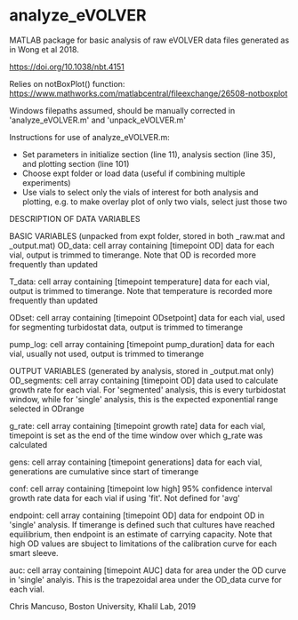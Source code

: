 # analyze_eVOLVER
MATLAB package for basic analysis of raw eVOLVER data files generated as in Wong et al 2018. 

https://doi.org/10.1038/nbt.4151

Relies on notBoxPlot() function:  https://www.mathworks.com/matlabcentral/fileexchange/26508-notboxplot

Windows filepaths assumed, should be manually corrected in 'analyze_eVOLVER.m' and 'unpack_eVOLVER.m'

 Instructions for use of analyze_eVOLVER.m:
 - Set parameters in initialize section (line 11), analysis section (line 35),
   and plotting section (line 101)
 - Choose expt folder or load data (useful if combining multiple experiments)
 - Use vials to select only the vials of interest for both analysis and plotting,
   e.g. to make overlay plot of only two vials, select just those two

DESCRIPTION OF DATA VARIABLES

BASIC VARIABLES (unpacked from expt folder, stored in both _raw.mat and _output.mat)
 OD_data: cell array containing [timepoint OD] data for each vial, output is
 trimmed to timerange. Note that OD is recorded more frequently than updated 
 
 T_data: cell array containing [timepoint temperature] data for
 each vial, output is trimmed to timerange. Note that temperature is
 recorded more frequently than updated
 
 ODset: cell array containing [timepoint ODsetpoint] data for each vial, used
 for segmenting turbidostat data, output is trimmed to timerange
 
 pump_log: cell array containing [timepoint pump_duration] data for each vial,
 usually not used, output is trimmed to timerange
 
 OUTPUT VARIABLES (generated by analysis, stored in _output.mat only) 
 OD_segments: cell array containing [timepoint OD] data used to calculate
 growth rate for each vial. For 'segmented' analysis, this is every turbidostat window,
 while for 'single' analysis, this is the expected exponential range selected in ODrange
 
 g_rate: cell array containing [timepoint growth rate] data for each vial, 
 timepoint is set as the end of the time window over which g_rate was calculated
 
 gens: cell array containing [timepoint generations] data for each vial,
 generations are cumulative since start of timerange
 
 conf: cell array containing [timepoint low high] 95% confidence interval
 growth rate data for each vial if using 'fit'. Not defined for 'avg'
 
 endpoint: cell array containing [timepoint OD] data for endpoint OD in
 'single' analysis. If timerange is defined such that cultures have
 reached equilibrium, then endpoint is an estimate of carrying capacity.
 Note that high OD values are sbuject to limitations of the calibration
 curve for each smart sleeve.

 auc: cell array containing [timepoint AUC] data for area under the OD
 curve in 'single' analyis. This is the trapezoidal area under the OD_data
 curve for each vial.
 
 Chris Mancuso, Boston University, Khalil Lab, 2019
